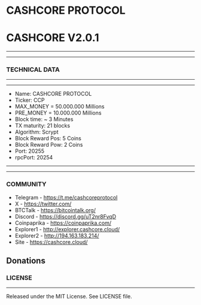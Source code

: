 # CASHCORE PROTOCOL
# CASHCORE V2.0.1
-------
-------
### TECHNICAL DATA

-------
-------
  *  Name: CASHCORE PROTOCOL
  *  Ticker: CCP
  *  MAX_MONEY = 50.000.000 Millions
  *  PRE_MONEY = 10.000.000 Millions
  *  Block time: ~ 3 Minutes
  *  TX maturity: 21 blocks
  *  Algorithm: Scrypt
  *  Block Reward Pos: 5 Coins
  *  Block Reward Pow: 2 Coins
  *  Port: 20255
  *  rpcPort: 20254
    
-------
-------

### COMMUNITY

*  Telegram - https://t.me/cashcoreprotocol
*  X - https://twitter.com/
*  BTCTalk - https://bitcointalk.org/
*  Discord - https://discord.gg/uT2nr8FvqD
*  Coinpaprika - https://coinpaprika.com/
*  Explorer1 - http://explorer.cashcore.cloud/
*  Explorer2 - http://194.163.183.214/
*  Site - https://cashcore.cloud/

Donations
-------
   
### LICENSE
-------

Released under the MIT License. See LICENSE file.

 
